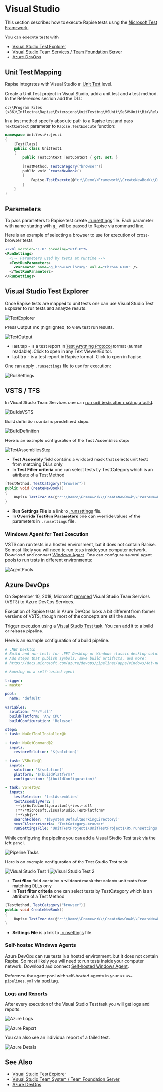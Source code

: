 # Visual Studio

This section describes how to execute Rapise tests using the [Microsoft Test Framework](https://github.com/microsoft/testfx).

You can execute tests with

- [Visual Studio Test Explorer](https://docs.microsoft.com/en-us/visualstudio/test/getting-started-with-unit-testing)
- [Visual Studio Team Services / Team Foundation Server](https://en.wikipedia.org/wiki/Team_Foundation_Server)
- [Azure DevOps](https://azure.microsoft.com/en-us/services/devops/)

## Unit Test Mapping

Rapise integrates with Visual Studio at [Unit Test](https://www.visualstudio.com/en-us/docs/test/developer-testing/getting-started/getting-started-with-developer-testing) level.

Create a Unit Test project in Visual Studio, add a unit test and a test method. In the References section add the DLL:

    c:\\Program Files (x86)\Inflectra\Rapise\Extensions\UnitTesting\VSUnit\SeSVSUnit\Bin\Release\SeSVSUnit.dll

In a test method specify absolute path to a Rapise test and pass `TextContext` parameter to `Rapise.TestExecute` function:

```C#
namespace UnitTestProject1
{
    [TestClass] 
    public class UnitTest1
    {
        public TestContext TestContext { get; set; }

        [TestMethod, TestCategory("browser")]
        public void CreateNewBook()
        {
            Rapise.TestExecute(@"c:\\Demo\\Framework\\CreateNewBook\\CreateNewBook.sstest", TestContext);
        }
    }
}
```

## Parameters

To pass parameters to Rapise test create [.runsettings](https://msdn.microsoft.com/en-us/library/jj635153.aspx) file. Each parameter with name starting with `g_` will be passed to Rapise via command line.

Here is an example of selecting a browser to use for execution of cross-browser tests:

```xml
<?xml version="1.0" encoding="utf-8"?>
<RunSettings>
  <!-- Parameters used by tests at runtime -->
  <TestRunParameters>
    <Parameter name="g_browserLibrary" value="Chrome HTML" />
  </TestRunParameters>
</RunSettings>
```

## Visual Studio Test Explorer

Once Rapise tests are mapped to unit tests one can use Visual Studio Test Explorer to run tests and analyze results.

![TestExplorer](./img/visual_studio1.png)

Press Output link (highlighted) to view test run results.

![TestOutput](./img/visual_studio2.png)

- last.tap - is a test report in [Test Anything Protocol](https://testanything.org/) format (human readable). Click to open in any Text Viewer/Editor.
- last.trp - is a test report in Rapise format. Click to open in Rapise.

One can apply `.runsettings` file to use for execution:

![RunSettings](./img/visual_studio3.png)

## VSTS / TFS

In Visual Studio Team Services one can [run unit tests after making a build](https://www.visualstudio.com/en-us/docs/test/continuous-testing/test-build).

![BuildsVSTS](./img/visual_studio4.png)

Build definition contains predefined steps:

![BuildDefinition](./img/visual_studio5.png)

Here is an example configuration of the Test Assemblies step:

![TestAssembliesStep](./img/visual_studio6.png)

- **Test Assembly** field contains a wildcard mask that selects unit tests from matching DLLs only
- In **Test Filter criteria** one can select tests by TestCategory which is an attribute of a Test Method:

```C#
[TestMethod, TestCategory("browser")]
public void CreateNewBook() 
{
    Rapise.TestExecute(@"c:\\Demo\\Framework\\CreateNewBook\\CreateNewBook.sstest", TestContext); 
}
```

- **Run Settings File** is a link to [.runsettings](https://msdn.microsoft.com/en-us/library/jj635153.aspx) file.
- In **Override TestRun Parameters** one can override values of the parameters in `.runsettings` file.

### Windows Agent for Test Execution

VSTS can run tests in a hosted environment, but it does not contain Rapise. So most likely you will need to run tests inside your computer network. Download and connect [Windows Agent](https://www.visualstudio.com/en-us/docs/build/admin/agents/v2-windows).
One can configure several agent pools to run tests in different environments:

![AgentPools](./img/visual_studio7.png)

## Azure DevOps

On September 10, 2018, Microsoft [renamed](https://docs.microsoft.com/en-us/azure/devops/user-guide/what-is-azure-devops) Visual Studio Team Services (VSTS) to Azure DevOps Services.

Execution of Rapise tests in Azure DevOps looks a bit different from former versions of VSTS, though most of the concepts are still the same.

Trigger execution using a [Visual Studio Test task](https://docs.microsoft.com/en-us/azure/devops/pipelines/tasks/test/vstest?view=azure-devops). You can add it to a build or release pipeline.

Here is an example configuration of a build pipeline.

```yaml
# .NET Desktop
# Build and run tests for .NET Desktop or Windows classic desktop solutions.
# Add steps that publish symbols, save build artifacts, and more:
# https://docs.microsoft.com/azure/devops/pipelines/apps/windows/dot-net

# Running on a self-hosted agent

trigger:
- master

pool:
  name: 'default'

variables:
  solution: '**/*.sln'
  buildPlatform: 'Any CPU'
  buildConfiguration: 'Release'

steps:
- task: NuGetToolInstaller@0

- task: NuGetCommand@2
  inputs:
    restoreSolution: '$(solution)'

- task: VSBuild@1
  inputs:
    solution: '$(solution)'
    platform: '$(buildPlatform)'
    configuration: '$(buildConfiguration)'

- task: VSTest@2
  inputs:
    testSelector: 'testAssemblies'
    testAssemblyVer2: |
     **\$(BuildConfiguration)\*test*.dll
     !**\*Microsoft.VisualStudio.TestPlatform*
     !**\obj\**
    searchFolder: '$(System.DefaultWorkingDirectory)'
    testFiltercriteria: 'TestCategory=browser'
    runSettingsFile: 'UnitTestProject1\UnitTestProject1\RS.runsettings'
```

While configuring the pipeline you can add a Visual Studio Test task via the left panel.

![Pipeline Tasks](./img/azure_devops_pipeline_tasks.png)

Here is an example configuration of the Test Studio Test task:

![Visual Studio Test 1](./img/visualstudio_test_task1.png)
![Visual Studio Test 2](./img/visualstudio_test_task2.png)

- **Test files** field contains a wildcard mask that selects unit tests from matching DLLs only
- In **Test filter criteria** one can select tests by TestCategory which is an attribute of a Test Method:

```C#
[TestMethod, TestCategory("browser")]
public void CreateNewBook() 
{
    Rapise.TestExecute(@"c:\\Demo\\Framework\\CreateNewBook\\CreateNewBook.sstest", TestContext); 
}
```

- **Settings File** is a link to [.runsettings](https://msdn.microsoft.com/en-us/library/jj635153.aspx) file.

### Self-hosted Windows Agents

Azure DevOps can run tests in a hosted environment, but it does not contain Rapise. So most likely you will need to run tests inside your computer network. Download and connect [Self-hosted Windows Agent](https://docs.microsoft.com/en-us/azure/devops/pipelines/agents/v2-windows).

Reference the agent pool with self-hosted agents in your `azure-pipelines.yml` via [pool tag](https://docs.microsoft.com/en-us/azure/devops/pipelines/yaml-schema?view=azure-devops&tabs=schema#pool).

### Logs and Reports

After every execution of the Visual Studio Test task you will get logs and reports.

![Azure Logs](./img/azure_exec_log.png)

![Azure Report](./img/azure_execution_summary.png)

You can also see an individual report of a failed test.

![Azure Details](./img/azure_execution_detail.png)

## See Also

- [Visual Studio Test Explorer](https://docs.microsoft.com/en-us/visualstudio/test/getting-started-with-unit-testing)
- [Visual Studio Team System / Team Foundation Server](https://en.wikipedia.org/wiki/Team_Foundation_Server)
- [Azure DevOps](https://azure.microsoft.com/en-us/services/devops/)
